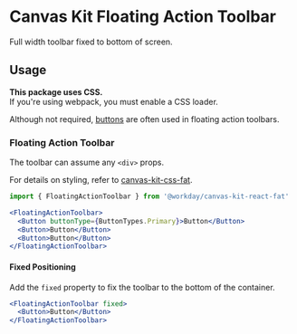 # Canvas Kit Floating Action Toolbar

Full width toolbar fixed to bottom of screen.

## Usage

**This package uses CSS.**  
If you're using webpack, you must enable a CSS loader.

Although not required, [buttons](../canvas-kit-react-button) are often used in floating action
toolbars.

### Floating Action Toolbar

The toolbar can assume any `<div>` props.

For details on styling, refer to
[canvas-kit-css-fat](https://ghe.megaleo.com/design/canvas-kit-css/tree/master/modules/canvas-kit-css-fat).

```jsx
import { FloatingActionToolbar } from '@workday/canvas-kit-react-fat'

<FloatingActionToolbar>
  <Button buttonType={ButtonTypes.Primary}>Button</Button>
  <Button>Button</Button>
  <Button>Button</Button>
</FloatingActionToolbar>
```

#### Fixed Positioning

Add the `fixed` property to fix the toolbar to the bottom of the container.

```jsx
<FloatingActionToolbar fixed>
  <Button>Button</Button>
</FloatingActionToolbar>
```
